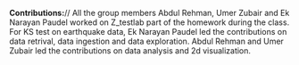 **Contributions:**//
All the group members Abdul Rehman, Umer Zubair and Ek Narayan Paudel worked on Z_testlab part of the homework during the class. For KS test on earthquake data, Ek Narayan Paudel led the contributions on data retrival, data ingestion and data exploration. Abdul Rehman and Umer Zubair led the contributions on data analysis and 2d visualization.
